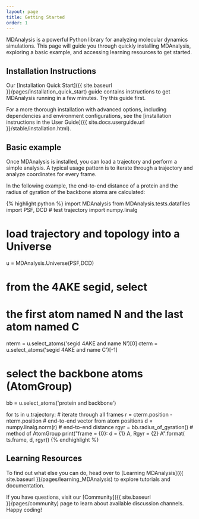 ```yaml
---
layout: page
title: Getting Started 
order: 1
---
```


MDAnalysis is a powerful Python library for analyzing molecular dynamics simulations. This page will guide you through quickly installing MDAnalysis, exploring a basic example, and accessing learning resources to get started.

## Installation Instructions

Our [Installation Quick Start]({{ site.baseurl }}/pages/installation_quick_start) guide contains instructions to get MDAnalysis running in a few minutes. Try this guide first. 

For a more thorough installation with advanced options, including dependencies and environment configurations, see the [installation instructions in the User Guide]({{ site.docs.userguide.url }}/stable/installation.html). 

## Basic example

Once MDAnalysis is installed, you can load a trajectory and perform a simple analysis. A typical usage pattern is to iterate through a trajectory and analyze
coordinates for every frame.

In the following example, the end-to-end distance of a protein and the radius of gyration of the backbone atoms are calculated:

{% highlight python %}
import MDAnalysis
from MDAnalysis.tests.datafiles import PSF, DCD   # test trajectory
import numpy.linalg

# load trajectory and topology into a Universe
u = MDAnalysis.Universe(PSF,DCD)  
# from the 4AKE segid, select
# the first atom named N and the last atom named C
nterm = u.select_atoms('segid 4AKE and name N')[0]
cterm = u.select_atoms('segid 4AKE and name C')[-1]
# select the backbone atoms (AtomGroup)
bb = u.select_atoms('protein and backbone') 

for ts in u.trajectory:     # iterate through all frames
    r = cterm.position - nterm.position # end-to-end vector from atom positions
    d = numpy.linalg.norm(r)  # end-to-end distance
    rgyr = bb.radius_of_gyration()  # method of AtomGroup
    print("frame = {0}: d = {1} A, Rgyr = {2} A".format(
          ts.frame, d, rgyr))
{% endhighlight %}

## Learning Resources

To find out what else you can do, head over to [Learning
MDAnalysis]({{ site.baseurl }}/pages/learning_MDAnalysis) to explore
tutorials and documentation.

If you have questions, visit our [Community]({{ site.baseurl }}/pages/community) page to learn about available discussion channels. Happy coding!

